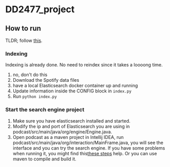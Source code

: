 # DD2477_project

## How to run
TLDR; follow [this](#gui).

### Indexing
Indexing is already done. No need to reindex since it takes a loooong time.

1. no, don't do this
1. Download the Spotify data files
1. have a local Elasticsearch docker container up and running
1. Update information inside the CONFIG block in `index.py`
1. Run `python index.py`

### Start the search engine project
1. Make sure you have elasticsearch installed and started.
2. Modify the ip and port of Elasticsearch you are using in podcast/src/main/java/org/engine/Engine.java. 
3. Open podcast as a maven project in Intellij IDEA, run podcast/src/main/java/org/interaction/MainFrame.java, you will see the interface and you can try the search engine. If you have some problems when running it, you might find this[these steps](https://stackoverflow.com/a/52675252) help. Or you can use maven to compile and build it.
